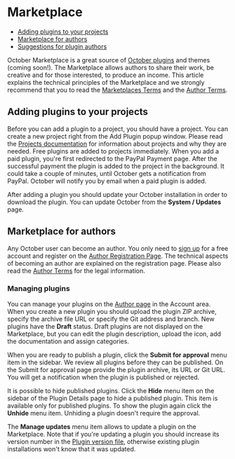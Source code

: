 # Marketplace

- [Adding plugins to your projects](#adding-plugins)
- [Marketplace for authors](#for-authors)
- [Suggestions for plugin authors](#for-plugin-authors)

October Marketplace is a great source of [October plugins](/plugins) and themes (coming soon!). The Marketplace allows authors to share their work, be creative and for those interested, to produce an income. This article explains the technical principles of the Marketplace and we strongly recommend that you to read the [Marketplaces Terms](/terms/marketplace-terms) and the [Author Terms](/terms/author-terms).

<a name="adding-plugins" class="anchor" href="#adding-plugins"></a>
## Adding plugins to your projects

Before you can add a plugin to a project, you should have a project. You can create a new project right from the Add Plugin popup window. Please read the [Projects documentation](/docs/help/projects) for information about projects and why they are needed. Free plugins are added to projects immediately. When you add a paid plugin, you're first redirected to the PayPal Payment page. After the successful payment the plugin is added to the project in the background. It could take a couple of minutes, until October gets a notification from PayPal. October will notify you by email when a paid plugin is added.

After adding a plugin you should update your October installation in order to download the plugin. You can update October from the **System / Updates** page.

<a name="for-authors" class="anchor" href="#for-authors"></a>
## Marketplace for authors

Any October user can become an author. You only need to [sign up](/account/register) for a free account and register on the [Author Registration Page](/account/author/register). The technical aspects of becoming an author are explained on the registration page. Please also read the [Author Terms](/terms/author-terms) for the legal information.

<a name="managing-plugins" class="anchor" href="#managing-plugins"></a>
### Managing plugins

You can manage your plugins on the [Author page](/account/author) in the Account area. When you create a new plugin you should upload the plugin ZIP archive, specify the archive file URL or specify the Git address and branch. New plugins have the **Draft** status. Draft plugins are not displayed on the Marketplace, but you can edit the plugin description, upload the icon, add the documentation and assign categories.

When you are ready to publish a plugin, click the **Submit for approval** menu item in the sidebar. We review all plugins before they can be published. On the Submit for approval page provide the plugin archive, its URL or Git URL. You will get a notification when the plugin is published or rejected.

It is possible to hide published plugins. Click the **Hide** menu item on the sidebar of the Plugin Details page to hide a published plugin. This item is available only for published plugins. To show the plugin again click the **Unhide** menu item. Unhiding a plugin doesn't require the approval.

The **Manage updates** menu item allows to update a plugin on the Marketplace. Note that if you're updating a plugin you should increase its version number in the [Plugin version file](/docs/plugin/registration#migrations-version-history), otherwise existing plugin installations won't know that it was updated.